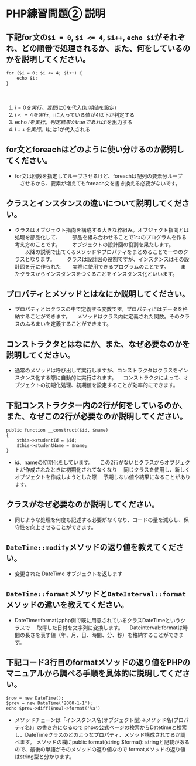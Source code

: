 # PHP練習問題② 説明

## 下記for文の`$i = 0`, `$i <= 4`, `$i++`, `echo $i`がそれぞれ、どの順番で処理されるか、また、何をしているのかを説明してください。

```
for ($i = 0; $i <= 4; $i++) {
    echo $i;
}
```
　
1. $i = 0を実行。変数$iに0を代入(初期値を設定)
2. $i <= 4を実行。$iに入っている値が4以下か判定する
3. echo $iを実行。判定結果がtrueであれば$iを出力する
4. $i++を実行。$iには1が代入される

## for文とforeachはどのように使い分けるのか説明してください。
- for文は回数を指定してループさせるけど、foreachは配列の要素分ループ
　させるから、要素が増えてもforeach文を書き換える必要がないです。

## クラスとインスタンスの違いについて説明してください。
-	クラスはオブジェクト指向を構成する大きな枠組み。オブジェクト指向とは処理を部品化して、
　　部品を組み合わせることで1つのプログラムを作る考え方のことです。
　　オブジェクトの設計図の役割を果たします。
　　以降の説明で出てくるメソッドやプロパティをまとめることで一つのクラスとなります。
　　クラスは設計図の役割ですが、インスタンスはその設計図を元に作られた
　　実際に使用できるプログラムのことです。
　　またクラスからインスタンスをつくることをインスタンス化といいます。

## プロパティとメソッドとはなにか説明してください。
- プロパティとはクラスの中で定義する変数です。プロパティにはデータを格納することができます。
　メソッドはクラス内に定義された関数。そのクラスのふるまいを定義することができます。

## コンストラクタとはなにか、また、なぜ必要なのかを説明してください。
- 通常のメソッドは呼び出して実行しますが、コンストラクタはクラスをインスタンス化する際に自動的に実行されます。
　コンストラクタによって、オブジェクトの初期化処理、初期値を設定することが効率的にできます。

## 下記コンストラクター内の2行が何をしているのか、また、なぜこの2行が必要なのか説明してください。
```
public function __construct($id, $name)
{
    $this->studentId = $id;
    $this->studentName = $name;
}
```
- $id、$nameの初期化をしています。
　この2行がないとクラスからオブジェクトが作成されたときに初期化されてなくなり
　同じクラスを使用し、新しくオブジェクトを作成しようとした際
　予期しない値や結果になることがあります。

## クラスがなぜ必要なのか説明してください。
- 同じような処理を何度も記述する必要がなくなり、コードの量を減らし、保守性を向上させることができます。

## `DateTime::modify`メソッドの返り値を教えてください。
- 変更された DateTime オブジェクトを返します

## `DateTime::format`メソッドと`DateInterval::format`メソッドの違いを教えてください。
- DateTime::formatはphp側で既に用意されているクラスDateTimeというクラスで
　取得した日付を文字列に変換します。
　Dateinterval::formatは時間の長さを表す値（年、月、日、時間、分、秒）を格納することができます。

## 下記コード3行目のformatメソッドの返り値をPHPのマニュアルから調べる手順を具体的に説明してください。
```
$now = new DateTime();
$prev = new DateTime('2000-1-1');
echo $prev->diff($now)->format('%a')
```
- メソッドチェーンは「インスタンス名(オブジェクト型)->メソッド名(プロパティ名)」の書き方になるので
phpの公式ページの検索からDatetimeと検索し、DateTimeクラスのどのようなプロパティ、メソッド構成されてるか調べます。
メソッドの欄にpublic format(string $format): stringと記載があるので、最後の単語がそのメソッドの返り値なので
formatメソッドの返り値はstring型と分かります。


　